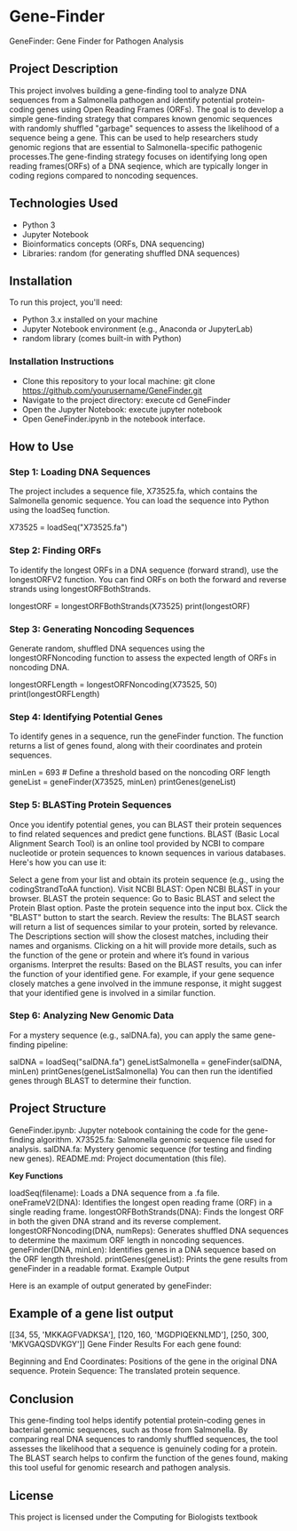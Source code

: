 # Gene-Finder
GeneFinder: Gene Finder for Pathogen Analysis

## Project Description

This project involves building a gene-finding tool to analyze DNA sequences from a Salmonella pathogen and identify potential protein-coding genes using Open Reading Frames (ORFs). The goal is to develop a simple gene-finding strategy that compares known genomic sequences with randomly shuffled "garbage" sequences to assess the likelihood of a sequence being a gene. This can be used to help researchers study genomic regions that are essential to Salmonella-specific pathogenic processes.The gene-finding strategy focuses on identifying long open reading frames(ORFs) of a DNA seqience, which are typically longer in coding regions compared to noncoding sequences. 

## Technologies Used

- Python 3
- Jupyter Notebook
- Bioinformatics concepts (ORFs, DNA sequencing)
- Libraries: random (for generating shuffled DNA sequences)


## Installation
To run this project, you'll need:

- Python 3.x installed on your machine
- Jupyter Notebook environment (e.g., Anaconda or JupyterLab)
- random library (comes built-in with Python)

### Installation Instructions

- Clone this repository to your local machine:
git clone https://github.com/yourusername/GeneFinder.git
- Navigate to the project directory:
execute cd GeneFinder
- Open the Jupyter Notebook:
execute jupyter notebook
- Open GeneFinder.ipynb in the notebook interface.

## How to Use

### Step 1: Loading DNA Sequences
The project includes a sequence file, X73525.fa, which contains the Salmonella genomic sequence. You can load the sequence into Python using the loadSeq function.

X73525 = loadSeq("X73525.fa")

### Step 2: Finding ORFs
To identify the longest ORFs in a DNA sequence (forward strand), use the longestORFV2 function. You can find ORFs on both the forward and reverse strands using longestORFBothStrands.

longestORF = longestORFBothStrands(X73525)
print(longestORF)
### Step 3: Generating Noncoding Sequences
Generate random, shuffled DNA sequences using the longestORFNoncoding function to assess the expected length of ORFs in noncoding DNA.

longestORFLength = longestORFNoncoding(X73525, 50)
print(longestORFLength)
### Step 4: Identifying Potential Genes
To identify genes in a sequence, run the geneFinder function. The function returns a list of genes found, along with their coordinates and protein sequences.

minLen = 693  # Define a threshold based on the noncoding ORF length
geneList = geneFinder(X73525, minLen)
printGenes(geneList)
### Step 5: BLASTing Protein Sequences
Once you identify potential genes, you can BLAST their protein sequences to find related sequences and predict gene functions. BLAST (Basic Local Alignment Search Tool) is an online tool provided by NCBI to compare nucleotide or protein sequences to known sequences in various databases. Here's how you can use it:

Select a gene from your list and obtain its protein sequence (e.g., using the codingStrandToAA function).
Visit NCBI BLAST: Open NCBI BLAST in your browser.
BLAST the protein sequence:
Go to Basic BLAST and select the Protein Blast option.
Paste the protein sequence into the input box.
Click the "BLAST" button to start the search.
Review the results:
The BLAST search will return a list of sequences similar to your protein, sorted by relevance.
The Descriptions section will show the closest matches, including their names and organisms.
Clicking on a hit will provide more details, such as the function of the gene or protein and where it’s found in various organisms.
Interpret the results: Based on the BLAST results, you can infer the function of your identified gene. For example, if your gene sequence closely matches a gene involved in the immune response, it might suggest that your identified gene is involved in a similar function.
### Step 6: Analyzing New Genomic Data
For a mystery sequence (e.g., salDNA.fa), you can apply the same gene-finding pipeline:

salDNA = loadSeq("salDNA.fa")
geneListSalmonella = geneFinder(salDNA, minLen)
printGenes(geneListSalmonella)
You can then run the identified genes through BLAST to determine their function.

## Project Structure

GeneFinder.ipynb: Jupyter notebook containing the code for the gene-finding algorithm.
X73525.fa: Salmonella genomic sequence file used for analysis.
salDNA.fa: Mystery genomic sequence (for testing and finding new genes).
README.md: Project documentation (this file).

**Key Functions**

loadSeq(filename): Loads a DNA sequence from a .fa file.
oneFrameV2(DNA): Identifies the longest open reading frame (ORF) in a single reading frame.
longestORFBothStrands(DNA): Finds the longest ORF in both the given DNA strand and its reverse complement.
longestORFNoncoding(DNA, numReps): Generates shuffled DNA sequences to determine the maximum ORF length in noncoding sequences.
geneFinder(DNA, minLen): Identifies genes in a DNA sequence based on the ORF length threshold.
printGenes(geneList): Prints the gene results from geneFinder in a readable format.
Example Output

Here is an example of output generated by geneFinder:

## Example of a gene list output
[[34, 55, 'MKKAGFVADKSA'], [120, 160, 'MGDPIQEKNLMD'], [250, 300, 'MKVGAQSDVKGY']]
Gene Finder Results
For each gene found:

Beginning and End Coordinates: Positions of the gene in the original DNA sequence.
Protein Sequence: The translated protein sequence.

## Conclusion

This gene-finding tool helps identify potential protein-coding genes in bacterial genomic sequences, such as those from Salmonella. By comparing real DNA sequences to randomly shuffled sequences, the tool assesses the likelihood that a sequence is genuinely coding for a protein. The BLAST search helps to confirm the function of the genes found, making this tool useful for genomic research and pathogen analysis.
## License 
This project is licensed under the Computing for Biologists textbook
